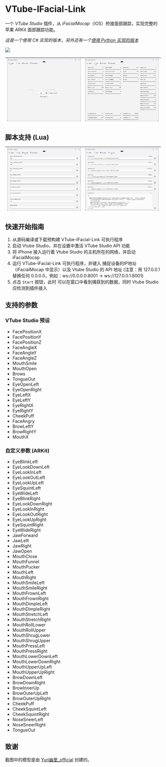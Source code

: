# VTube-IFacial-Link

一个 *VTube Studio* 插件，从 *iFacialMocap*（IOS）桥接面部跟踪，实现完整的苹果 ARKit 面部跟踪功能。

*这是一个使用 C# 实现的版本，另外还有一个[使用 Python 实现的版本](https://github.com/xuan25/VTube-IFacial-Link)*

![](imgs/preview.gif)

| ![](imgs/screenshot-1.png) | ![](imgs/screenshot-2.png) |
| --- | --- |

## 脚本支持 (Lua)

| ![](imgs/screenshot-3.png) | ![](imgs/screenshot-4.png) |
| --- | --- |

## 快速开始指南

1. 从源码编译或下载预构建 VTube-IFacial-Link 可执行程序
2. 启动 Vtube Studio，并在设置中激活 VTube Studio API 功能
3. 将 iPhone 接入运行着 Vtube Studio 的主机所在的网络，并启动 iFacialMocap
4. 运行 VTube-IFacial-Link 可执行程序，并键入 捕捉设备的IP地址（iFacialMocap 中显示）以及 Vtube Studio 的 API 地址 (注意：用 127.0.0.1 替换任何 0.0.0.0，例如：ws://0.0.0.0:8001 -> ws://127.0.0.1:8001)
5. 点击 `Start` 按钮，此时 可以在窗口中看到捕获到的数据，同时 Vtube Studio 应检测到插件接入

## 支持的参数

### VTube Studio 预设

- FacePositionX
- FacePositionY
- FacePositionZ
- FaceAngleX
- FaceAngleY
- FaceAngleZ
- MouthSmile
- MouthOpen
- Brows
- TongueOut
- EyeOpenLeft
- EyeOpenRight
- EyeLeftX
- EyeLeftY
- EyeRightX
- EyeRightY
- CheekPuff
- FaceAngry
- BrowLeftY
- BrowRightY
- MouthX

### 自定义参数 (ARKit)

- EyeBlinkLeft
- EyeLookDownLeft
- EyeLookInLeft
- EyeLookOutLeft
- EyeLookUpLeft
- EyeSquintLeft
- EyeWideLeft
- EyeBlinkRight
- EyeLookDownRight
- EyeLookInRight
- EyeLookOutRight
- EyeLookUpRight
- EyeSquintRight
- EyeWideRight
- JawForward
- JawLeft
- JawRight
- JawOpen
- MouthClose
- MouthFunnel
- MouthPucker
- MouthLeft
- MouthRight
- MouthSmileLeft
- MouthSmileRight
- MouthFrownLeft
- MouthFrownRight
- MouthDimpleLeft
- MouthDimpleRight
- MouthStretchLeft
- MouthStretchRight
- MouthRollLower
- MouthRollUpper
- MouthShrugLower
- MouthShrugUpper
- MouthPressLeft
- MouthPressRight
- MouthLowerDownLeft
- MouthLowerDownRight
- MouthUpperUpLeft
- MouthUpperUpRight
- BrowDownLeft
- BrowDownRight
- BrowInnerUp
- BrowOuterUpLeft
- BrowOuterUpRight
- CheekPuff
- CheekSquintLeft
- CheekSquintRight
- NoseSneerLeft
- NoseSneerRight
- TongueOut

## 致谢

截图中的模型是由 [Yuri幽里_official](https://www.bilibili.com/video/BV1S8411H7zf/) 创建的。
